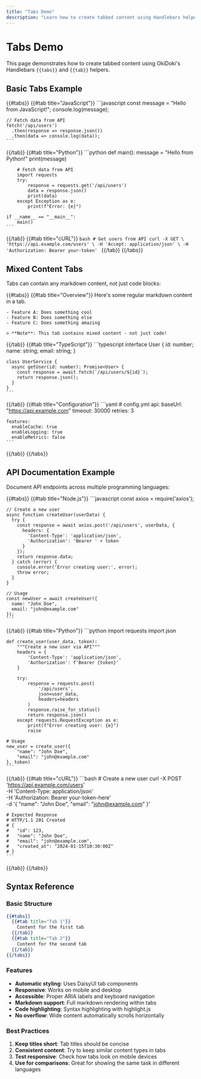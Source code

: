 ```yaml
---
title: "Tabs Demo"
description: "Learn how to create tabbed content using Handlebars helpers"
---
```


# Tabs Demo

This page demonstrates how to create tabbed content using OkiDoki's Handlebars `{{tabs}}` and `{{tab}}` helpers.

## Basic Tabs Example

{{#tabs}}
  {{#tab title="JavaScript"}}
    ```javascript
    const message = "Hello from JavaScript!";
    console.log(message);

    // Fetch data from API
    fetch('/api/users')
      .then(response => response.json())
      .then(data => console.log(data));
    ```
  {{/tab}}
  {{#tab title="Python"}}
    ```python
    def main():
        message = "Hello from Python!"
        print(message)

        # Fetch data from API
        import requests
        try:
            response = requests.get('/api/users')
            data = response.json()
            print(data)
        except Exception as e:
            print(f"Error: {e}")

    if __name__ == "__main__":
        main()
    ```
  {{/tab}}
  {{#tab title="cURL"}}
    ```bash
    # Get users from API
    curl -X GET \
      'https://api.example.com/users' \
      -H 'Accept: application/json' \
      -H 'Authorization: Bearer your-token'
    ```
  {{/tab}}
{{/tabs}}

## Mixed Content Tabs

Tabs can contain any markdown content, not just code blocks:

{{#tabs}}
  {{#tab title="Overview"}}
    Here's some regular markdown content in a tab.

    - Feature A: Does something cool
    - Feature B: Does something else
    - Feature C: Does something amazing

    > **Note**: This tab contains mixed content - not just code!
  {{/tab}}
  {{#tab title="TypeScript"}}
    ```typescript
    interface User {
      id: number;
      name: string;
      email: string;
    }

    class UserService {
      async getUser(id: number): Promise<User> {
        const response = await fetch(`/api/users/${id}`);
        return response.json();
      }
    }
    ```
  {{/tab}}
  {{#tab title="Configuration"}}
    ```yaml
    # config.yml
    api:
      baseUrl: "https://api.example.com"
      timeout: 30000
      retries: 3

    features:
      enableCache: true
      enableLogging: true
      enableMetrics: false
    ```
  {{/tab}}
{{/tabs}}

## API Documentation Example

Document API endpoints across multiple programming languages:

{{#tabs}}
  {{#tab title="Node.js"}}
    ```javascript
    const axios = require('axios');

    // Create a new user
    async function createUser(userData) {
      try {
        const response = await axios.post('/api/users', userData, {
          headers: {
            'Content-Type': 'application/json',
            'Authorization': 'Bearer ' + token
          }
        });
        return response.data;
      } catch (error) {
        console.error('Error creating user:', error);
        throw error;
      }
    }

    // Usage
    const newUser = await createUser({
      name: "John Doe",
      email: "john@example.com"
    });
    ```
  {{/tab}}
  {{#tab title="Python"}}
    ```python
    import requests
    import json

    def create_user(user_data, token):
        """Create a new user via API"""
        headers = {
            'Content-Type': 'application/json',
            'Authorization': f'Bearer {token}'
        }
        
        try:
            response = requests.post(
                '/api/users', 
                json=user_data, 
                headers=headers
            )
            response.raise_for_status()
            return response.json()
        except requests.RequestException as e:
            print(f"Error creating user: {e}")
            raise

    # Usage
    new_user = create_user({
        "name": "John Doe",
        "email": "john@example.com"
    }, token)
    ```
  {{/tab}}
  {{#tab title="cURL"}}
    ```bash
    # Create a new user
    curl -X POST \
      'https://api.example.com/users' \
      -H 'Content-Type: application/json' \
      -H 'Authorization: Bearer your-token-here' \
      -d '{
        "name": "John Doe",
        "email": "john@example.com"
      }'

    # Expected Response
    # HTTP/1.1 201 Created
    # {
    #   "id": 123,
    #   "name": "John Doe", 
    #   "email": "john@example.com",
    #   "created_at": "2024-01-15T10:30:00Z"
    # }
    ```
  {{/tab}}
{{/tabs}}

## Syntax Reference

### Basic Structure

```handlebars
{{#tabs}}
  {{#tab title="Tab 1"}}
    Content for the first tab
  {{/tab}}
  {{#tab title="Tab 2"}}
    Content for the second tab
  {{/tab}}
{{/tabs}}
```

### Features

- **Automatic styling**: Uses DaisyUI tab components
- **Responsive**: Works on mobile and desktop
- **Accessible**: Proper ARIA labels and keyboard navigation
- **Markdown support**: Full markdown rendering within tabs
- **Code highlighting**: Syntax highlighting with highlight.js
- **No overflow**: Wide content automatically scrolls horizontally

### Best Practices

1. **Keep titles short**: Tab titles should be concise
2. **Consistent content**: Try to keep similar content types in tabs
3. **Test responsive**: Check how tabs look on mobile devices
4. **Use for comparisons**: Great for showing the same task in different languages 